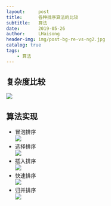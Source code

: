 ```yaml
---
layout:     post
title:      各种排序算法的比较
subtitle:   算法
date:       2019-05-26
author:     LHaisong
header-img: img/post-bg-re-vs-ng2.jpg
catalog: true
tags:
    - 算法
---
```


## 复杂度比较
![](https://i.imgur.com/mUhwDE1.png)

## 算法实现
- 冒泡排序  
![](https://i.imgur.com/gs7OyJx.png)
- 选择排序  
![](https://i.imgur.com/AuqNt8W.png)  
- 插入排序  
![](https://i.imgur.com/WAx5HOQ.png)  
- 快速排序  
![](https://i.imgur.com/YkD4wQ7.png)
- 归并排序  
![](https://i.imgur.com/oe4tW1S.png)
